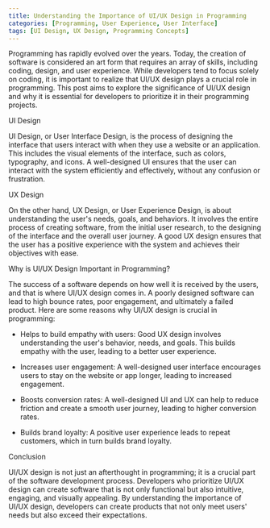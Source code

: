 ```yaml
---
title: Understanding the Importance of UI/UX Design in Programming
categories: [Programming, User Experience, User Interface]
tags: [UI Design, UX Design, Programming Concepts]
---
```


Programming has rapidly evolved over the years. Today, the creation of software is considered an art form that requires an array of skills, including coding, design, and user experience. While developers tend to focus solely on coding, it is important to realize that UI/UX design plays a crucial role in programming. This post aims to explore the significance of UI/UX design and why it is essential for developers to prioritize it in their programming projects.

UI Design

UI Design, or User Interface Design, is the process of designing the interface that users interact with when they use a website or an application. This includes the visual elements of the interface, such as colors, typography, and icons. A well-designed UI ensures that the user can interact with the system efficiently and effectively, without any confusion or frustration.

UX Design

On the other hand, UX Design, or User Experience Design, is about understanding the user's needs, goals, and behaviors. It involves the entire process of creating software, from the initial user research, to the designing of the interface and the overall user journey. A good UX design ensures that the user has a positive experience with the system and achieves their objectives with ease.

Why is UI/UX Design Important in Programming?

The success of a software depends on how well it is received by the users, and that is where UI/UX design comes in. A poorly designed software can lead to high bounce rates, poor engagement, and ultimately a failed product. Here are some reasons why UI/UX design is crucial in programming:

- Helps to build empathy with users: Good UX design involves understanding the user's behavior, needs, and goals. This builds empathy with the user, leading to a better user experience.

- Increases user engagement: A well-designed user interface encourages users to stay on the website or app longer, leading to increased engagement.

- Boosts conversion rates: A well-designed UI and UX can help to reduce friction and create a smooth user journey, leading to higher conversion rates.

- Builds brand loyalty: A positive user experience leads to repeat customers, which in turn builds brand loyalty.

Conclusion

UI/UX design is not just an afterthought in programming; it is a crucial part of the software development process. Developers who prioritize UI/UX design can create software that is not only functional but also intuitive, engaging, and visually appealing. By understanding the importance of UI/UX design, developers can create products that not only meet users' needs but also exceed their expectations.